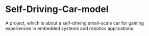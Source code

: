# Self-Driving-Car-model
A project, which is about a self-driving small-scale car for gaining experiences in embedded systems and robotics applications.
